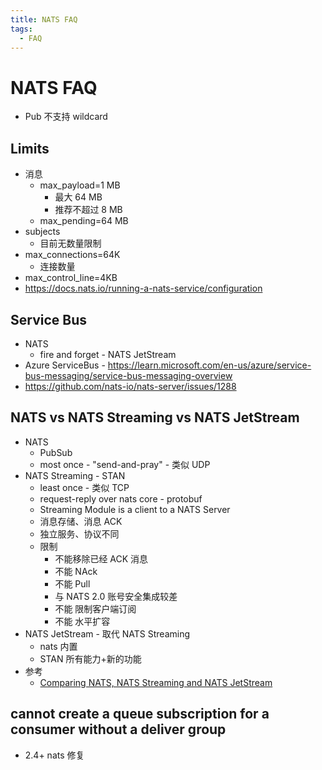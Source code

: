 ```yaml
---
title: NATS FAQ
tags:
  - FAQ
---
```


# NATS FAQ

- Pub 不支持 wildcard

## Limits

- 消息
  - max_payload=1 MB
    - 最大 64 MB
    - 推荐不超过 8 MB
  - max_pending=64 MB
- subjects
  - 目前无数量限制
- max_connections=64K
  - 连接数量
- max_control_line=4KB
- https://docs.nats.io/running-a-nats-service/configuration

## Service Bus

- NATS
  - fire and forget - NATS JetStream
- Azure ServiceBus - https://learn.microsoft.com/en-us/azure/service-bus-messaging/service-bus-messaging-overview
- https://github.com/nats-io/nats-server/issues/1288


## NATS vs NATS Streaming vs NATS JetStream

- NATS
  - PubSub
  - most once - "send-and-pray" - 类似 UDP
- NATS Streaming - STAN
  - least once - 类似 TCP
  - request-reply over nats core - protobuf
  - Streaming Module is a client to a NATS Server
  - 消息存储、消息 ACK
  - 独立服务、协议不同
  - 限制
    - 不能移除已经 ACK 消息
    - 不能 NAck
    - 不能 Pull
    - 与 NATS 2.0 账号安全集成较差
    - 不能 限制客户端订阅
    - 不能 水平扩容
- NATS JetStream - 取代 NATS Streaming
  - nats 内置
  - STAN 所有能力+新的功能
- 参考
  - [Comparing NATS, NATS Streaming and NATS JetStream](https://gcoolinfo.medium.com/ec2d9f426dc8)

## cannot create a queue subscription for a consumer without a deliver group

- 2.4+ nats 修复
